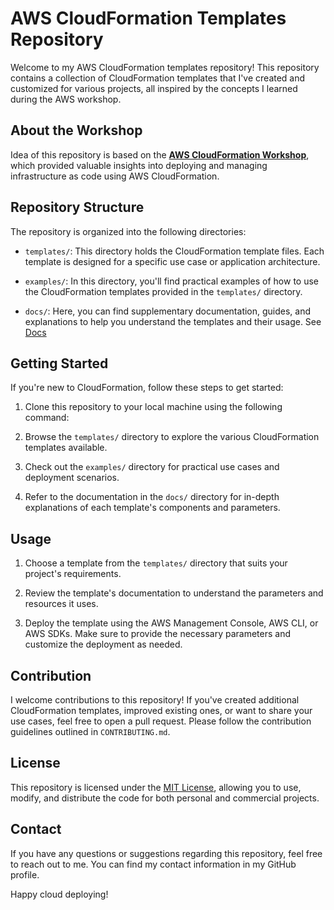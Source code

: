# AWS CloudFormation Templates Repository

Welcome to my AWS CloudFormation templates repository! This repository contains a collection of CloudFormation templates that I've created and customized for various projects, all inspired by the concepts I learned during the AWS workshop.

## About the Workshop

Idea of this repository is based on the **[AWS CloudFormation Workshop](https://github.com/aws-samples/cfn101-workshop)**, which provided valuable insights into deploying and managing infrastructure as code using AWS CloudFormation.

## Repository Structure

The repository is organized into the following directories:

- `templates/`: This directory holds the CloudFormation template files. Each template is designed for a specific use case or application architecture.

- `examples/`: In this directory, you'll find practical examples of how to use the CloudFormation templates provided in the `templates/` directory.

- `docs/`: Here, you can find supplementary documentation, guides, and explanations to help you understand the templates and their usage. See [Docs](docs/DOCS.md)

## Getting Started

If you're new to CloudFormation, follow these steps to get started:

1. Clone this repository to your local machine using the following command:
2. Browse the `templates/` directory to explore the various CloudFormation templates available.

3. Check out the `examples/` directory for practical use cases and deployment scenarios.

4. Refer to the documentation in the `docs/` directory for in-depth explanations of each template's components and parameters.

## Usage

1. Choose a template from the `templates/` directory that suits your project's requirements.

2. Review the template's documentation to understand the parameters and resources it uses.

3. Deploy the template using the AWS Management Console, AWS CLI, or AWS SDKs. Make sure to provide the necessary parameters and customize the deployment as needed.

## Contribution

I welcome contributions to this repository! If you've created additional CloudFormation templates, improved existing ones, or want to share your use cases, feel free to open a pull request. Please follow the contribution guidelines outlined in `CONTRIBUTING.md`.

## License

This repository is licensed under the [MIT License](LICENSE), allowing you to use, modify, and distribute the code for both personal and commercial projects.

## Contact

If you have any questions or suggestions regarding this repository, feel free to reach out to me. You can find my contact information in my GitHub profile.

Happy cloud deploying!

   
